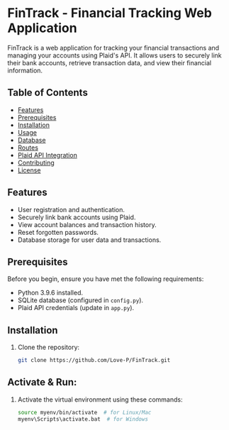 # FinTrack - Financial Tracking Web Application

FinTrack is a web application for tracking your financial transactions and managing your accounts using Plaid's API. It allows users to securely link their bank accounts, retrieve transaction data, and view their financial information.

## Table of Contents

- [Features](#features)
- [Prerequisites](#prerequisites)
- [Installation](#installation)
- [Usage](#usage)
- [Database](#database)
- [Routes](#routes)
- [Plaid API Integration](#plaid-api-integration)
- [Contributing](#contributing)
- [License](#license)

## Features

- User registration and authentication.
- Securely link bank accounts using Plaid.
- View account balances and transaction history.
- Reset forgotten passwords.
- Database storage for user data and transactions.

## Prerequisites

Before you begin, ensure you have met the following requirements:

- Python 3.9.6 installed.
- SQLite database (configured in `config.py`).
- Plaid API credentials (update in `app.py`).

## Installation

1. Clone the repository:

   ```bash
   git clone https://github.com/Love-P/FinTrack.git

## Activate & Run:

1. Activate the virtual environment using these commands:
   ```bash
   source myenv/bin/activate  # for Linux/Mac
   myenv\Scripts\activate.bat  # for Windows
